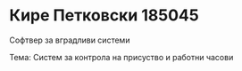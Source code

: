 # Кире Петковски 185045
Софтвер за вградливи системи

Тема: Систем за контрола на присуство и работни часови

